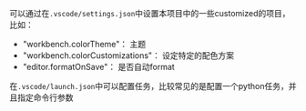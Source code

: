 可以通过在`.vscode/settings.json`中设置本项目中的一些customized的项目，比如：

- "workbench.colorTheme"： 主题
- "workbench.colorCustomizations"： 设定特定的配色方案
- "editor.formatOnSave"： 是否自动format

在`.vscode/launch.json`中可以配置任务，比较常见的是配置一个python任务，并且指定命令行参数
